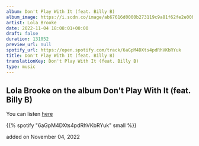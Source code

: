 ```yaml
---
album: Don't Play With It (feat. Billy B)
album_image: https://i.scdn.co/image/ab67616d0000b273119c9a81f62fe2e00b2bfbe5
artist: Lola Brooke
date: 2022-11-04 18:08:01+00:00
draft: false
duration: 131052
preview_url: null
spotify_url: https://open.spotify.com/track/6aGpM4DXts4pdRhVKbRYuk
title: Don't Play With It (feat. Billy B)
translationKey: Don't Play With It (feat. Billy B)
type: music
---
```


## Lola Brooke on the album Don't Play With It (feat. Billy B)

You can listen [here](https://open.spotify.com/track/6aGpM4DXts4pdRhVKbRYuk)

{{% spotify "6aGpM4DXts4pdRhVKbRYuk" small %}}

added on November 04, 2022